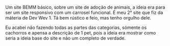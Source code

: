 Um site BEMM básico, sobre um site de adoção de animais, a ideia era para ser um site responsivo com um carrosel funcional. 
É meu 2° site que fiz da máteria de Dev Wev 1. Tá bem rústico e feio, mas tenho orgulho dele.

Eu acabei não fazendo todas as partes das categorias, sómente os cachorros e apensa a descrição de 1 pet, pois a ideia era mostrar como seria a ideia base do site e não um completo de verdade.
